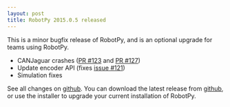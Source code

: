 ```yaml
---
layout: post
title: RobotPy 2015.0.5 released
---
```


This is a minor bugfix release of RobotPy, and is an optional upgrade for teams using RobotPy.

* CANJaguar crashes ([PR #123](https://github.com/robotpy/robotpy-wpilib/pull/123) and [PR #127](https://github.com/robotpy/robotpy-wpilib/pull/127))
* Update encoder API (fixes [issue #121](https://github.com/robotpy/robotpy-wpilib/issues/121))
* Simulation fixes

See all changes on [github](https://github.com/robotpy/robotpy-wpilib/compare/2015.0.4...2015.0.5). You can download the latest release from [github](https://github.com/robotpy/robotpy-wpilib/releases), or use the installer to upgrade your current installation of RobotPy.